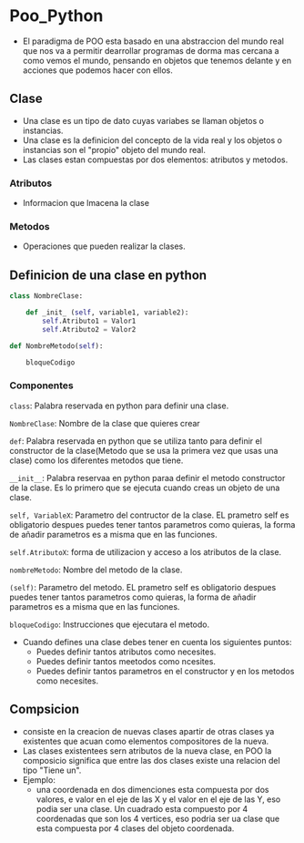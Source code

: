 # Poo_Python

- El paradigma de POO esta basado en una abstraccion del mundo real que nos va a permitir dearrollar programas de dorma mas cercana a como vemos el mundo, pensando en objetos que tenemos delante y en acciones que podemos hacer con ellos.

## Clase

- Una clase es un tipo de dato cuyas variabes se llaman objetos o instancias.
- Una clase es la definicion del concepto de la vida real y los objetos o instancias son el "propio" objeto del mundo real. 
- Las clases estan compuestas por dos elementos: atributos y metodos.

### Atributos 
- Informacion que lmacena la clase 

### Metodos 
- Operaciones que pueden realizar la clases. 

## Definicion de una clase en python 

```Python
class NombreClase:

    def _init_ (self, variable1, variable2):
        self.Atributo1 = Valor1
        self.Atributo2 = Valor2

def NombreMetodo(self):

    bloqueCodigo
```
   
### Componentes 

```class```: Palabra reservada en python para definir una clase. 

```NombreClase```: Nombre de la clase que quieres crear

```def```: Palabra reservada en python que se utiliza tanto para definir el constructor de la clase(Metodo que se usa la primera vez que usas una clase) como los diferentes metodos que tiene. 

```__init__```: Palabra reservaa en python paraa definir el metodo constructor de la clase. Es lo primero que se ejecuta cuando creas un objeto de una clase.

```self, VariableX```: Parametro del contructor de la clase. EL prametro self es obligatorio  despues puedes tener tantos parametros como quieras, la forma de añadir parametros es a misma que en las funciones.

```self.AtributoX```: forma de utilizacion y acceso a los atributos de la clase. 

```nombreMetodo```: Nombre del metodo de la clase. 

```(self)```: Parametro del metodo. EL prametro self es obligatorio  despues puedes tener tantos parametros como quieras, la forma de añadir parametros es a misma que en las funciones.

```bloqueCodigo```: Instrucciones que ejecutara el metodo.


- Cuando defines una clase debes tener en cuenta los siguientes puntos: 
  - Puedes definir tantos atributos como necesites.
  - Puedes definir tantos meetodos como ncesites.
  - Puedes definir tantos parametros en el constructor y en los metodos como necesites. 
  

## Compsicion

- consiste en la creacion de nuevas clases apartir de otras clases ya existentes que acuan como elementos compositores de la nueva.
- Las clases existentees sern atributos de la nueva clase, en POO la composicio significa que entre las dos clases existe una relacion del tipo "Tiene un". 
- Ejemplo:
   - una coordenada en dos dimenciones esta compuesta por dos valores, e valor en el eje de las X y el valor en el eje de las Y, eso podia ser una clase. Un cuadrado esta compuesto por 4 coordenadas que son los 4 vertices, eso podria ser ua clase que esta compuesta por 4 clases del objeto coordenada.  
   